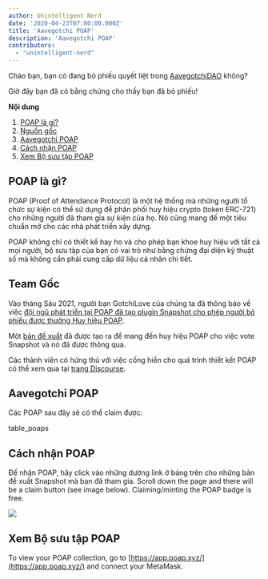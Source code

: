 ```yaml
---
author: Unintelligent Nerd
date: '2020-04-23T07:00:00.000Z'
title: 'Aavegotchi POAP'
description: 'Aavegotchi POAP'
contributors:
  - "unintelligent-nerd"
---
```


Chào bạn, bạn có đang bỏ phiếu quyết liệt trong [AavegotchiDAO](/dao) không?

Giờ đây bạn đã có bằng chứng cho thấy bạn đã bỏ phiếu!

<div class="contentsBox">

**Nội dung**

<ol>
<li><a href=#what-are-poaps->POAP là gì?</a></li>
<li><a href=#origins>Nguồn gốc</a></li>
<li><a href=#aavegotchi-poaps>Aavegotchi POAP</a></li>
<li><a href=#claiming-the-poaps>Cách nhận POAP</a></li>
<li><a href=#viewing-your-poap-collection>Xem Bộ sưu tập POAP</a></li>
</ol>

</div>

## POAP là gì?

POAP (Proof of Attendance Protocol) là một hệ thống mà những người tổ chức sự kiện có thể sử dụng để phân phối huy hiệu crypto (token ERC-721) cho những người đã tham gia sự kiện của họ. Nó cũng mang đế một tiêu chuẩn mở cho các nhà phát triển xây dựng.

POAP không chỉ có thiết kế hay ho và cho phép bạn khoe huy hiệu với tất cả mọi người, bộ sưu tập của bạn có vai trò như bằng chứng đại diện kỹ thuật số mà không cần phải cung cấp dữ liệu cá nhân chi tiết.

## Team Gốc

Vào tháng Sáu 2021, người bạn GotchiLove của chúng ta đã thông báo về việc [ đội ngũ phát triển tại POAP đã tạo plugin Snapshot cho phép người bỏ phiếu được thưởng Huy hiệu POAP](https://dao.aavegotchi.com/t/poap-plugin-for-snapshot-votes/1932).

Một [bản đề xuất](https://snapshot.org/#/aavegotchi.eth/proposal/0xd28d1927cbcee262fe8a4cd4c2363e5ac1c313e893caef40600c9c536817311e) đã được tạo ra để mang đến huy hiệu POAP cho việc vote Snapshot và nó đã được thông qua.

Các thành viên có hứng thú với việc cống hiến cho quá trình thiết kết POAP có thể xem qua tại [ trang Discourse](https://dao.aavegotchi.com/t/poap-design-process/2854).

## Aavegotchi POAP

Các POAP sau đây sẽ có thể claim được:

table_poaps

## Cách nhận POAP

Để nhận POAP, hãy click vào những dường link ở bảng trên cho những bản đề xuất Snapshot mà bạn đã tham gia. Scroll down the page and there will be a claim button (see image below). Claiming/minting the POAP badge is free.

<img src="/poap/claiming-poap.png" />

## Xem Bộ sưu tập POAP

To view your POAP collection, go to [https://app.poap.xyz/](https://app.poap.xyz/) and connect your MetaMask.